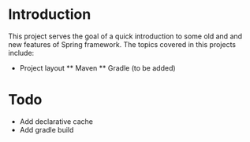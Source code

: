 Introduction
=================

This project serves the goal of a quick introduction to some old and and new features of Spring framework. The topics covered in this projects include:
* Project layout
** Maven
** Gradle (to be added)



Todo
=======
* Add declarative cache
* Add gradle build
